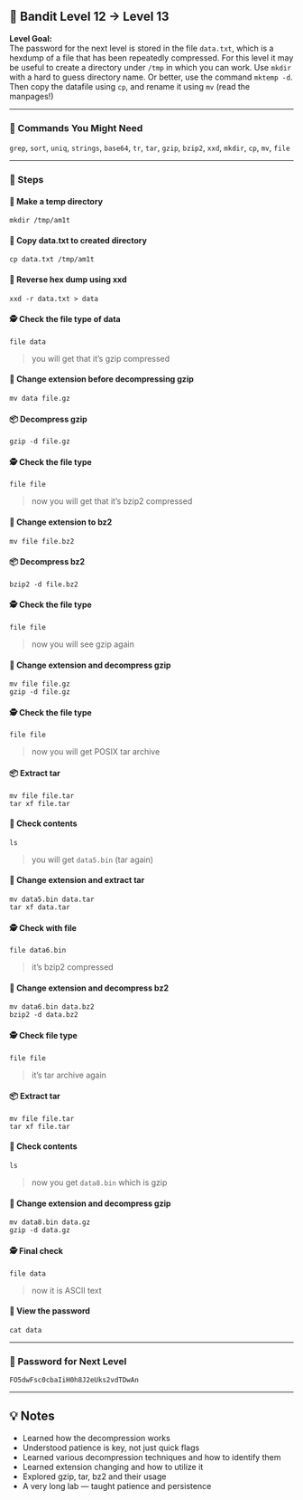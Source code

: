 ## 🎯 Bandit Level 12 → Level 13

**Level Goal:**  
The password for the next level is stored in the file `data.txt`, which is a hexdump of a file that has been repeatedly compressed. For this level it may be useful to create a directory under `/tmp` in which you can work. Use `mkdir` with a hard to guess directory name. Or better, use the command `mktemp -d`. Then copy the datafile using `cp`, and rename it using `mv` (read the manpages!)

---

### 🧰 Commands You Might Need
`grep`, `sort`, `uniq`, `strings`, `base64`, `tr`, `tar`, `gzip`, `bzip2`, `xxd`, `mkdir`, `cp`, `mv`, `file`

---

### 🧭 Steps

#### 📂 Make a temp directory
`mkdir /tmp/am1t`

#### 📑 Copy data.txt to created directory
`cp data.txt /tmp/am1t`

#### 🔄 Reverse hex dump using xxd
`xxd -r data.txt > data`

#### 🕵️ Check the file type of data
`file data`  
> you will get that it’s gzip compressed

#### 📝 Change extension before decompressing gzip
`mv data file.gz`

#### 📦 Decompress gzip
`gzip -d file.gz`

#### 🕵️ Check the file type
`file file`  
> now you will get that it’s bzip2 compressed

#### 📝 Change extension to bz2
`mv file file.bz2`

#### 📦 Decompress bz2
`bzip2 -d file.bz2`

#### 🕵️ Check the file type
`file file`  
> now you will see gzip again

#### 🔁 Change extension and decompress gzip
`mv file file.gz`  
`gzip -d file.gz`

#### 🕵️ Check the file type
`file file`  
> now you will get POSIX tar archive

#### 📦 Extract tar
`mv file file.tar`  
`tar xf file.tar`

#### 📂 Check contents
`ls`  
> you will get `data5.bin` (tar again)

#### 🔁 Change extension and extract tar
`mv data5.bin data.tar`  
`tar xf data.tar`

#### 🕵️ Check with file
`file data6.bin`  
> it’s bzip2 compressed

#### 📝 Change extension and decompress bz2
`mv data6.bin data.bz2`  
`bzip2 -d data.bz2`

#### 🕵️ Check file type
`file file`  
> it’s tar archive again

#### 📦 Extract tar
`mv file file.tar`  
`tar xf file.tar`

#### 📂 Check contents
`ls`  
> now you get `data8.bin` which is gzip

#### 📝 Change extension and decompress gzip
`mv data8.bin data.gz`  
`gzip -d data.gz`

#### 🕵️ Final check
`file data`  
> now it is ASCII text

#### 🔑 View the password
`cat data`

---

### 🔑 Password for Next Level
```
FO5dwFsc0cbaIiH0h8J2eUks2vdTDwAn
```

---

## 💡 Notes
* Learned how the decompression works  
* Understood patience is key, not just quick flags  
* Learned various decompression techniques and how to identify them  
* Learned extension changing and how to utilize it  
* Explored gzip, tar, bz2 and their usage  
* A very long lab — taught patience and persistence
